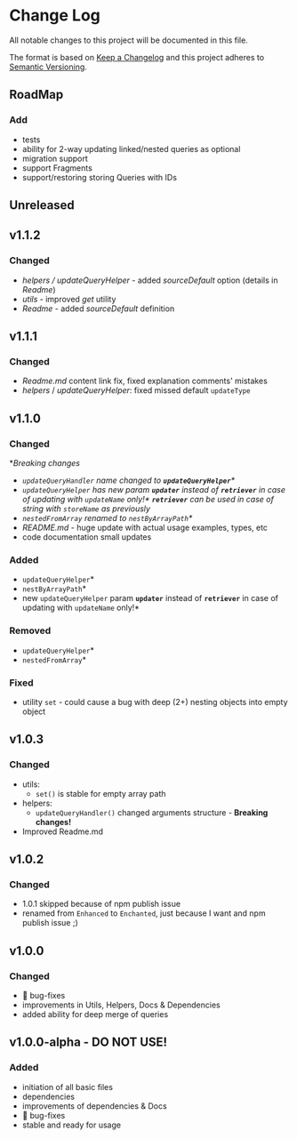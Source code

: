 # Change Log
All notable changes to this project will be documented in this file.

The format is based on [Keep a Changelog](http://keepachangelog.com/)
and this project adheres to [Semantic Versioning](http://semver.org/).

## RoadMap

### Add
 - tests
 - ability for 2-way updating linked/nested queries as optional
 - migration support
 - support Fragments
 - support/restoring storing Queries with IDs

## Unreleased

## v1.1.2
### Changed
 - _helpers / updateQueryHelper_ - added _sourceDefault_ option (details in _Readme_)
 - _utils_ - improved _get_ utility
 - _Readme_ - added _sourceDefault_ definition

## v1.1.1
### Changed
 - _Readme.md_ content link fix, fixed explanation comments' mistakes
 - _helpers_ / _updateQueryHelper_: fixed missed default `updateType`

## v1.1.0
### Changed
 **Breaking changes*
 - _`updateQueryHandler` name changed to **`updateQueryHelper`***_
 - _`updateQueryHelper` has new param **`updater`** instead of **`retriever`** in case of updating with `updateName` only!* **`retriever`** can be used in case of string with `storeName` as previously_
 - _`nestedFromArray` renamed to `nestByArrayPath`*_
 - _README.md_ - huge update with actual usage examples, types, etc
 - code documentation small updates

### Added
 - `updateQueryHelper`*
 - `nestByArrayPath`*
 - new `updateQueryHelper` param **`updater`** instead of **`retriever`** in case of updating with `updateName` only!*

### Removed
 - `updateQueryHelper`*
 - `nestedFromArray`*

### Fixed
 - utility `set` - could cause a bug with deep (2+) nesting objects into empty object

## v1.0.3
### Changed
 - utils:
   - `set()` is stable for empty array path
 - helpers:
   - `updateQueryHandler()` changed arguments structure - **Breaking changes!**
 - Improved Readme.md

## v1.0.2
### Changed
 - 1.0.1 skipped because of npm publish issue
 - renamed from `Enhanced` to `Enchanted`, just because I want and npm publish issue ;)

## v1.0.0
### Changed
 - 🐛 bug-fixes
 - improvements in Utils, Helpers, Docs & Dependencies
 - added ability for deep merge of queries

## v1.0.0-alpha - DO NOT USE!
### Added
 - initiation of all basic files
 - dependencies
 - improvements of dependencies & Docs
 - 🐛 bug-fixes
 - stable and ready for usage
